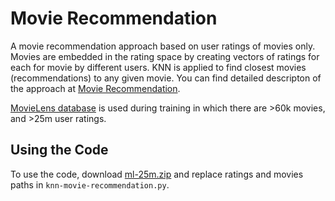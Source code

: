 # Movie Recommendation

A movie recommendation approach based on user ratings of movies only. Movies are embedded in the rating space by creating vectors of ratings for each for movie by different users. KNN is applied to find closest movies (recommendations) to any given movie. You can find detailed descripton of the approach at [Movie Recommendation](http://sevgi.me/movie-recommendation).

[MovieLens database](https://grouplens.org/datasets/movielens/) is used during training in which there are >60k movies, and >25m user ratings.

## Using the Code
To use the code, download [ml-25m.zip](https://files.grouplens.org/datasets/movielens/ml-25m.zip) and replace ratings and movies paths in `knn-movie-recommendation.py`.